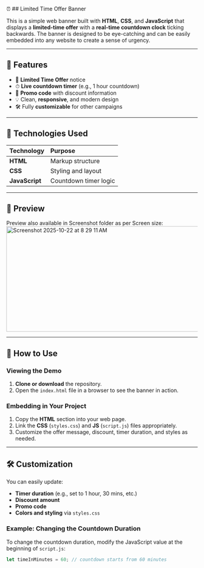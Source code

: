 ⏰ ## Limited Time Offer Banner

This is a simple web banner built with **HTML**, **CSS**, and **JavaScript** that displays a **limited-time offer** with a **real-time countdown clock** ticking backwards. The banner is designed to be eye-catching and can be easily embedded into any website to create a sense of urgency.

---

## 🚀 Features

* 🎯 **Limited Time Offer** notice
* ⏱ **Live countdown timer** (e.g., 1 hour countdown)
* 🧾 **Promo code** with discount information
* 💡 Clean, **responsive**, and modern design
* 🛠 Fully **customizable** for other campaigns

---

## 🧩 Technologies Used

| Technology | Purpose |
| :--- | :--- |
| **HTML** | Markup structure |
| **CSS** | Styling and layout |
| **JavaScript** | Countdown timer logic |

---


## 📸 Preview

Preview also available in Screenshot folder as per Screen size:
<img width="2878" height="278" alt="Screenshot 2025-10-22 at 8 29 11 AM" src="https://github.com/user-attachments/assets/cf318a05-1636-4a95-b4be-f86f76dfc3b7" />

---

## 🔧 How to Use

### Viewing the Demo

1.  **Clone or download** the repository.
2.  Open the `index.html` file in a browser to see the banner in action.

### Embedding in Your Project

1.  Copy the **HTML** section into your web page.
2.  Link the **CSS** (`styles.css`) and **JS** (`script.js`) files appropriately.
3.  Customize the offer message, discount, timer duration, and styles as needed.

---

## 🛠 Customization

You can easily update:

* **Timer duration** (e.g., set to 1 hour, 30 mins, etc.)
* **Discount amount**
* **Promo code**
* **Colors and styling** via `styles.css`

### Example: Changing the Countdown Duration

To change the countdown duration, modify the JavaScript value at the beginning of `script.js`:

```javascript
let timeInMinutes = 60; // countdown starts from 60 minutes
